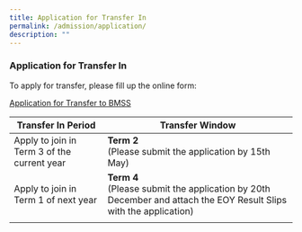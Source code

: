 ```yaml
---
title: Application for Transfer In
permalink: /admission/application/
description: ""
---
```

### Application for Transfer In

To apply for transfer, please fill up the online form:

[Application for Transfer to BMSS](https://go.gov.sg/applytransfertobmss)



| Transfer In Period | Transfer Window | 
| -------- | -------- | 
| Apply to join in Term 3 of the current year     | **Term 2** <br>(Please submit the application by 15th May)     | 
| Apply to join in Term 1 of next year  | **Term 4** <br> (Please submit the application by 20th December and attach the EOY Result Slips with the application)
     | 
